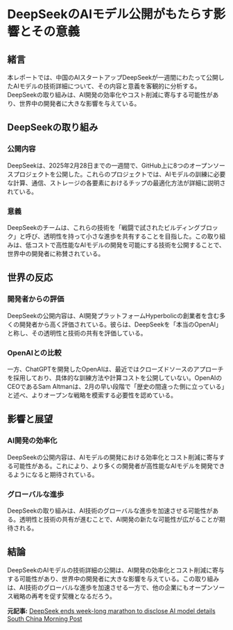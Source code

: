 # DeepSeekのAIモデル公開がもたらす影響とその意義

## 緒言

本レポートでは、中国のAIスタートアップDeepSeekが一週間にわたって公開したAIモデルの技術詳細について、その内容と意義を客観的に分析する。DeepSeekの取り組みは、AI開発の効率化やコスト削減に寄与する可能性があり、世界中の開発者に大きな影響を与えている。

## DeepSeekの取り組み

### 公開内容

DeepSeekは、2025年2月28日までの一週間で、GitHub上に8つのオープンソースプロジェクトを公開した。これらのプロジェクトでは、AIモデルの訓練に必要な計算、通信、ストレージの各要素におけるチップの最適化方法が詳細に説明されている。

### 意義

DeepSeekのチームは、これらの技術を「戦闘で試されたビルディングブロック」と呼び、透明性を持って小さな進歩を共有することを目指した。この取り組みは、低コストで高性能なAIモデルの開発を可能にする技術を公開することで、世界中の開発者に称賛されている。

## 世界の反応

### 開発者からの評価

DeepSeekの公開内容は、AI開発プラットフォームHyperbolicの創業者を含む多くの開発者から高く評価されている。彼らは、DeepSeekを「本当のOpenAI」と称し、その透明性と技術の共有を評価している。

### OpenAIとの比較

一方、ChatGPTを開発したOpenAIは、最近ではクローズドソースのアプローチを採用しており、具体的な訓練方法や計算コストを公開していない。OpenAIのCEOであるSam Altmanは、2月の早い段階で「歴史の間違った側に立っている」と述べ、よりオープンな戦略を模索する必要性を認めている。

## 影響と展望

### AI開発の効率化

DeepSeekの公開内容は、AIモデルの開発における効率化とコスト削減に寄与する可能性がある。これにより、より多くの開発者が高性能なAIモデルを開発できるようになると期待されている。

### グローバルな進歩

DeepSeekの取り組みは、AI技術のグローバルな進歩を加速させる可能性がある。透明性と技術の共有が進むことで、AI開発の新たな可能性が広がることが期待される。

## 結論

DeepSeekのAIモデルの技術詳細の公開は、AI開発の効率化とコスト削減に寄与する可能性があり、世界中の開発者に大きな影響を与えている。この取り組みは、AI技術のグローバルな進歩を加速させる一方で、他の企業にもオープンソース戦略の再考を促す契機となるだろう。

**元記事:** [DeepSeek ends week-long marathon to disclose AI model details South China Morning Post](https://www.scmp.com/tech/big-tech/article/3300574/deepseek-ends-week-long-marathon-disclose-ai-model-details)